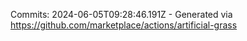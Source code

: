 Commits: 2024-06-05T09:28:46.191Z - Generated via https://github.com/marketplace/actions/artificial-grass
<br>
